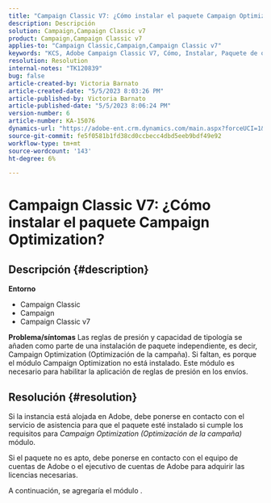 ```yaml
---
title: "Campaign Classic V7: ¿Cómo instalar el paquete Campaign Optimization?"
description: Descripción
solution: Campaign,Campaign Classic v7
product: Campaign,Campaign Classic v7
applies-to: "Campaign Classic,Campaign,Campaign Classic v7"
keywords: "KCS, Adobe Campaign Classic V7, Cómo, Instalar, Paquete de optimización de Campaign, Adobe Campaign, Adobe Campaign Classic"
resolution: Resolution
internal-notes: "TK120839"
bug: false
article-created-by: Victoria Barnato
article-created-date: "5/5/2023 8:03:26 PM"
article-published-by: Victoria Barnato
article-published-date: "5/5/2023 8:06:24 PM"
version-number: 6
article-number: KA-15076
dynamics-url: "https://adobe-ent.crm.dynamics.com/main.aspx?forceUCI=1&pagetype=entityrecord&etn=knowledgearticle&id=5ec379e3-7feb-ed11-a7c6-6045bd0065f9"
source-git-commit: fe5f0581b1fd38cd0ccbecc4dbd5eeb9bdf49e92
workflow-type: tm+mt
source-wordcount: '143'
ht-degree: 6%

---
```


# Campaign Classic V7: ¿Cómo instalar el paquete Campaign Optimization?

## Descripción {#description}

<b>Entorno</b>
- Campaign Classic
- Campaign
- Campaign Classic v7


<b>Problema/síntomas</b>
Las reglas de presión y capacidad de tipología se añaden como parte de una instalación de paquete independiente, es decir, Campaign Optimization (Optimización de la campaña). Si faltan, es porque el módulo Campaign Optimization no está instalado.
Este módulo es necesario para habilitar la aplicación de reglas de presión en los envíos.




## Resolución {#resolution}


Si la instancia está alojada en Adobe, debe ponerse en contacto con el servicio de asistencia para que el paquete esté instalado si cumple los requisitos para *Campaign Optimization (Optimización de la campaña)* módulo.

Si el paquete no es apto, debe ponerse en contacto con el equipo de cuentas de Adobe o el ejecutivo de cuentas de Adobe para adquirir las licencias necesarias.

A continuación, se agregaría el módulo .
